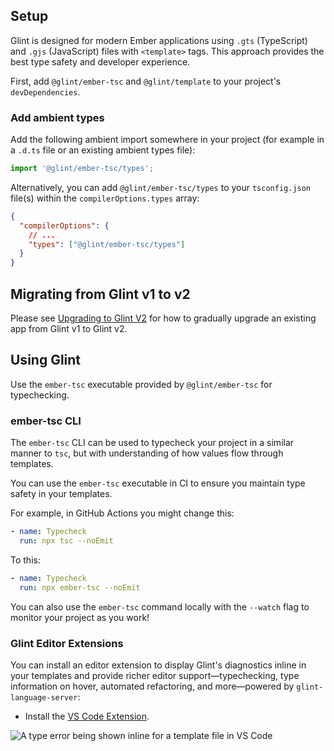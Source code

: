 ## Setup

Glint is designed for modern Ember applications using `.gts` (TypeScript) and `.gjs` (JavaScript) files with `<template>` tags. This approach provides the best type safety and developer experience.

First, add `@glint/ember-tsc` and `@glint/template` to your project's `devDependencies`.

### Add ambient types

Add the following ambient import somewhere in your project (for example in a `.d.ts` file or an existing ambient types file):

```typescript
import '@glint/ember-tsc/types';
```

Alternatively, you can add `@glint/ember-tsc/types` to your `tsconfig.json` file(s) within the `compilerOptions.types` array:

```json
{
  "compilerOptions": {
    // ...
    "types": ["@glint/ember-tsc/types"]
  }
}
```

## Migrating from Glint v1 to v2

Please see [Upgrading to Glint V2](v2-upgrade.md) for how to gradually upgrade an existing app from Glint v1 to Glint v2.

## Using Glint

Use the `ember-tsc` executable provided by `@glint/ember-tsc` for typechecking.

### ember-tsc CLI

The `ember-tsc` CLI can be used to typecheck your project in a similar manner to `tsc`, but with understanding of how values flow through templates.

You can use the `ember-tsc` executable in CI to ensure you maintain type safety in your templates.

For example, in GitHub Actions you might change this:

```yaml
- name: Typecheck
  run: npx tsc --noEmit
```

To this:

```yaml
- name: Typecheck
  run: npx ember-tsc --noEmit
```

You can also use the `ember-tsc` command locally with the `--watch` flag to monitor your project as you work!

### Glint Editor Extensions

You can install an editor extension to display Glint's diagnostics inline in your templates and provide richer editor support&mdash;typechecking, type information on hover, automated refactoring, and more&mdash;powered by `glint-language-server`:

- Install the [VS Code Extension](https://marketplace.visualstudio.com/items?itemName=typed-ember.glint2-vscode).

![A type error being shown inline for a template file in VS Code](https://user-images.githubusercontent.com/108688/111076679-995c2300-84ed-11eb-934a-3a29f21be89a.png)
